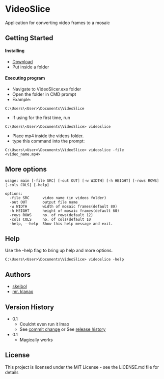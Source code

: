 # VideoSlice

Application for converting video frames to a mosaic

## Getting Started

#### Installing

* [Download](https://github.com/Skeibol/VideoSlice/raw/refs/heads/main/dist/VideoSlicer.exe)
* Put inside a folder

#### Executing program

* Navigate to VideoSlicer.exe folder
* Open the folder in CMD prompt
* Example:
```
C:\Users\<User>\Documents\VideoSlice
```
* If using for the first time, run
```console
C:\Users\<User>\Documents\VideoSlice> videoslice
```
* Place mp4 inside the videos folder.
* type this command into the prompt:
```console
C:\Users\<User>\Documents\VideoSlice> videoslice -file <video_name.mp4>
```

## More options

```console
usage: main [-file SRC] [-out OUT] [-w WIDTH] [-h HEIGHT] [-rows ROWS] [-cols COLS] [-help]

options:
  -file SRC      video name (in videos folder)
  -out OUT       output file name
  -w WIDTH       width of mosaic frames(default 80)
  -h HEIGHT      height of mosaic frames(default 60)
  -rows ROWS     no. of rows(default 12)
  -cols COLS     no. of cols(default 10
  -help, --help  Show this help message and exit.
```

## Help

Use the -help flag to bring up help and more options.
```console
C:\Users\<User>\Documents\VideoSlice> videoslice -help
```

## Authors

* [skeibol](https://github.com/Skeibol/)
* [mr. klanax](https://hr.linkedin.com/in/karlo-klanac-3b14b7186)

## Version History

* 0.1
    * Couldnt even run it lmao
    * See [commit change](https://github.com/Skeibol/VideoSlice/commit/a53b4111529420a312c511aa78ac747233cccd49) or See [release history](https://github.com/Skeibol/VideoSlice/commits/main/)
* 0.1
    * Magically works

## License

This project is licensed under the MIT License - see the LICENSE.md file for details

